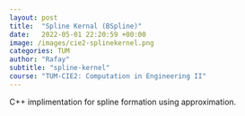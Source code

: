 ```yaml
---
layout: post
title:  "Spline Kernal (BSpline)"
date:   2022-05-01 22:20:59 +00:00
image: /images/cie2-splinekernel.png
categories: TUM
author: "Rafay"
subtitle: "spline-kernel"
course: "TUM-CIE2: Computation in Engineering II"
---
```


C++ implimentation for spline formation using approximation.